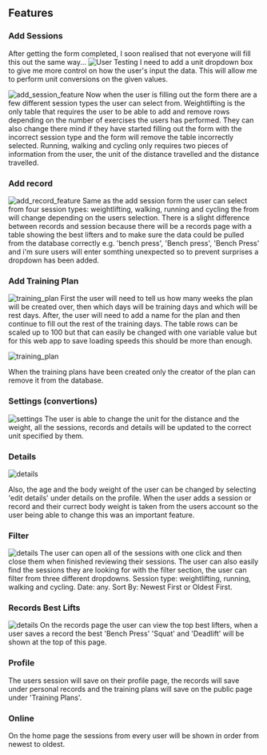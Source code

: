 ## Features

### Add Sessions

After getting the form completed, I soon realised that not everyone will fill this out the same way... 
![User Testing](https://github.com/Fordalex/power-in-numbers/blob/master/readme/user_testing.jpg)
I need to add a unit dropdown box to give me more control on how the user's input the data. This will allow me to perform unit conversions on the given values.

![add_session_feature](https://github.com/Fordalex/power-in-numbers/blob/master/readme/add_session_feature.jpg)
Now when the user is filling out the form there are a few different session types the user can select from. Weightlifting is the only table that requires the user to be able to add and remove rows depending on the number of exercises the users has performed. They can also change there mind if they have started filling out the form with the incorrect session type and the form will remove the table incorrectly selected. Running, walking and cycling only requires two pieces of information from the user, the unit of the distance travelled and the distance travelled.

### Add record

![add_record_feature](https://github.com/Fordalex/power-in-numbers/blob/master/readme/add_records_feature.jpg)
Same as the add session form the user can select from four session types: weightlifting, walking, running and cycling the from will change depending on the users selection. There is a slight difference between records and session because there will be a records page with a table showing the best lifters and to make sure the data could be pulled from the database correctly e.g. 'bench press', 'Bench press', 'Bench Press' and i'm sure users will enter somthing unexpected so to prevent surprises a dropdown has been added.

### Add Training Plan

![training_plan](https://github.com/Fordalex/power-in-numbers/blob/master/readme/add_trainingplan_feature.jpg)
First the user will need to tell us how many weeks the plan will be created over, then which days will be training days and which will be rest days. After, the user will need to add a name for the plan and then continue to fill out the rest of the training days. The table rows can be scaled up to 100 but that can easily be changed with one variable value but for this web app to save loading speeds this should be more than enough.

![training_plan](https://github.com/Fordalex/power-in-numbers/blob/master/readme/deleting_trainingplans.jpg)

When the training plans have been created only the creator of the plan can remove it from the database.

### Settings (convertions)

![settings](https://github.com/Fordalex/power-in-numbers/blob/master/readme/settings_feature.jpg)
The user is able to change the unit for the distance and the weight, all the sessions, records and details will be updated to the correct unit specified by them.

### Details

![details](https://github.com/Fordalex/power-in-numbers/blob/master/readme/edit_details.jpg)

Also, the age and the body weight of the user can be changed by selecting 'edit details' under details on the profile. When the user adds a session or record and their currect body weight is taken from the users account so the user being able to change this was an important feature. 

### Filter

![details](https://github.com/Fordalex/power-in-numbers/blob/master/readme/filter_feature.jpg)
The user can open all of the sessions with one click and then close them when finished reviewing their sessions. The user can also easily find the sessions they are looking for with the filter section, the user can filter from three different dropdowns. Session type: weightlifting, running, walking and cycling. Date: any. Sort By: Newest First or Oldest First.

### Records Best Lifts

![details](https://github.com/Fordalex/power-in-numbers/blob/master/readme/pin_records.jpg)
On the records page the user can view the top best lifters, when a user saves a record the best 'Bench Press' 'Squat' and 'Deadlift' will be shown at the top of this page. 

### Profile

The users session will save on their profile page, the records will save under personal records and the training plans will save on the public page under 'Training Plans'.

### Online

On the home page the sessions from every user will be shown in order from newest to oldest.